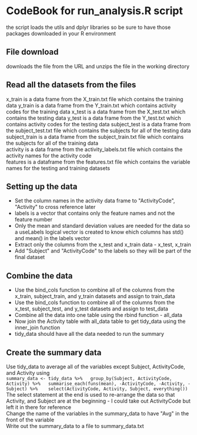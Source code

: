 # CodeBook for run_analysis.R script  
the script loads the utils and dplyr libraries so be sure to have those packages downloaded in your R environment
## File download  
downloads the file from the URL and unzips the file in the working directory
## Read all the datasets from the files
x_train is a data frame from the X_train.txt file which contains the training data
y_train is a data frame from the Y_train.txt which contains activity codes for the training data
x_test is a data frame from the X_test.txt which contains the testing data
y_test is a data frame from the Y_test.txt which contains activity codes for the testing data
subject_test is a data frame from the subject_test.txt file which contains the subjects for all of the testing data
subject_train is a data frame from the subject_train.txt file which contains the subjects for all of the training data  
activity is a data frame from the activity_labels.txt file which contains the activity names for the activity code  
features is a dataframe from the features.txt file which contains the variable names for the testing and training datasets  
## Setting up the data   
* Set the column names in the activity data frame to "ActivityCode", "Activity" to cross reference later  
* labels is a vector that contains only the feature names and not the feature number  
* Only the mean and standard deviation values are needed for the data so a useLabels logical vector is created to know ehich columns has std() and mean() in the labels vector  
* Extract only the columns from the x_test and x_train data - x_test, x_train  
* Add "Subject" and "ActivityCode" to the labels so they will be part of the final dataset  
## Combine the data   
* Use the bind_cols function to combine all of the columns from the x_train, subject_train, and y_train datasets and assign to train_data  
* Use the bind_cols function to combine all of the columns from the x_test, subject_test, and y_test datasets and assign to test_data  
* Combine all the data into one table using the rbind function - all_data  
* Now join the Activity table with all_data table to get tidy_data using the inner_join function  
* tidy_data should have all the data needed to run the summary  
## Create the summary data   
Use tidy_data to average all of the variables except Subject, ActivityCode, and Activity using  
`summary_data <- tidy_data %>%  
  group_by(Subject, ActivityCode, Activity) %>%  
  summarise_each(funs(mean), -ActivityCode, -Activity, -Subject) %>%   
  select(ActivityCode, Activity, Subject, everything())`  
The select statement at the end is used to re-arrange the data so that Activity, and Subject are at the beginning - I could take out ActivityCode but left it in there for reference  
Change the name of the variables in the summary_data to have "Avg" in the front of the variable   
Write out the summary_data to a file to summary_data.txt  








